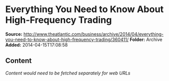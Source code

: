 # Everything You Need to Know About High-Frequency Trading

**Source:** http://www.theatlantic.com/business/archive/2014/04/everything-you-need-to-know-about-high-frequency-trading/360411/
**Folder:** Archive
**Added:** 2014-04-15T17:08:58




## Content
*Content would need to be fetched separately for web URLs*
